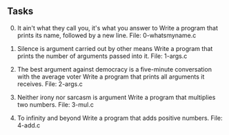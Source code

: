 ## Tasks
0. It ain't what they call you, it's what you answer to
Write a program that prints its name, followed by a new line.
File: 0-whatsmyname.c

1. Silence is argument carried out by other means
Write a program that prints the number of arguments passed into it.
File: 1-args.c

2. The best argument against democracy is a five-minute conversation with the average voter
Write a program that prints all arguments it receives.
File: 2-args.c

3. Neither irony nor sarcasm is argument
Write a program that multiplies two numbers.
File: 3-mul.c

4. To infinity and beyond
Write a program that adds positive numbers.
File: 4-add.c
